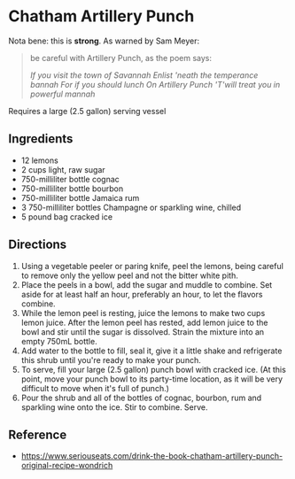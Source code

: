 # Chatham Artillery Punch

Nota bene: this is **strong**. As warned by Sam Meyer:

> be careful with Artillery Punch, as the poem says:
> 
> _If you visit the town of Savannah
> Enlist 'neath the temperance bannah
> For if you should lunch
> On Artillery Punch
> 'T'will treat you in powerful mannah_

Requires a large (2.5 gallon) serving vessel

## Ingredients
* 12 lemons
* 2 cups light, raw sugar
* 750-milliliter bottle cognac
* 750-milliliter bottle bourbon
* 750-milliliter bottle Jamaica rum
* 3 750-milliliter bottles Champagne or sparkling wine, chilled
* 5 pound bag cracked ice

## Directions
1. Using a vegetable peeler or paring knife, peel the lemons, being careful to remove only the yellow peel and not the bitter white pith.
2. Place the peels in a bowl, add the sugar and muddle to combine. Set aside for at least half an hour, preferably an hour, to let the flavors combine.
3. While the lemon peel is resting, juice the lemons to make two cups lemon juice. After the lemon peel has rested, add lemon juice to the bowl and stir until the sugar is dissolved. Strain the mixture into an empty 750mL bottle.
4. Add water to the bottle to fill, seal it, give it a little shake and refrigerate this shrub until you're ready to make your punch.
5. To serve, fill your large (2.5 gallon) punch bowl with cracked ice. (At this point, move your punch bowl to its party-time location, as it will be very difficult to move when it's full of punch.)
6. Pour the shrub and all of the bottles of cognac, bourbon, rum and sparkling wine onto the ice. Stir to combine. Serve.

## Reference
* <https://www.seriouseats.com/drink-the-book-chatham-artillery-punch-original-recipe-wondrich>
